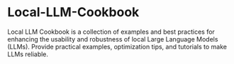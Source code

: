 # Local-LLM-Cookbook
Local LLM Cookbook is a collection of examples and best practices for enhancing the usability and robustness of local Large Language Models (LLMs). Provide practical examples, optimization tips, and tutorials to make LLMs reliable.

